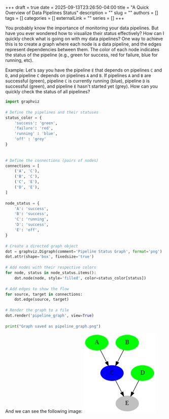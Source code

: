 +++ 
draft = true
date = 2025-09-13T23:26:50-04:00
title = "A Quick Overview of Data Pipelines Status"
description = ""
slug = ""
authors = []
tags = []
categories = []
externalLink = ""
series = []
+++

You probably know the importance of monitoring your data pipelines. But have you ever wondered how to visualize their status effectively? How can I quickly check what is going on with my data pipelines? One way to achieve this is to create a graph where each node is a data pipeline, and the edges represent dependencies between them. The color of each node indicates the status of the pipeline (e.g., green for success, red for failure, blue for running, etc). 

Example: Let's say you have the pipeline `E` that depends on pipelines `C` and `D`, and pipeline `C` depends on pipelines `A` and `B`. If pipelines `A` and `B` are successful (green), pipeline `C` is currently running (blue), pipeline `D` is successful (green), and pipeline `E` hasn't started yet (grey). How can you quickly check the status of all pipelines?


```python
import graphviz

# Define the pipelines and their statuses
status_color = {
    'success': 'green',
    'failure': 'red',
    'running' : 'blue',
    'off' : 'grey'
}


# Define the connections (pairs of nodes)
connections = [
    ('A', 'C'),
    ('B', 'C'),
    ('C', 'E'),
    ('D', 'E'),
]

node_status = {
    'A': 'success',
    'B': 'success',
    'C': 'running',
    'D': 'success',
    'E': 'off',
}

# Create a directed graph object
dot = graphviz.Digraph(comment='Pipeline Status Graph', format='png')
dot.attr(shape='box', fixedsize='true')

# Add nodes with their respective colors
for node, status in node_status.items():
    dot.node(node, style='filled', color=status_color[status])

# Add edges to show the flow
for source, target in connections:
    dot.edge(source, target)

# Render the graph to a file
dot.render('pipeline_graph', view=True)

print("Graph saved as pipeline_graph.png")
```

And we can see the following image:
![Pipeline Status Graph](pipeline_graphviz.png)